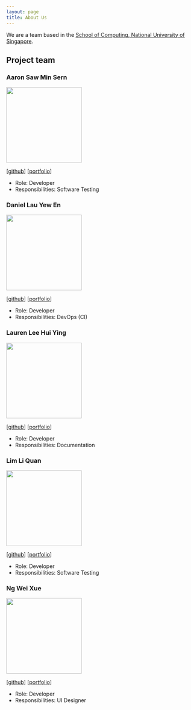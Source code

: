 ```yaml
---
layout: page
title: About Us
---
```


We are a team based in the [School of Computing, National University of Singapore](http://www.comp.nus.edu.sg).

## Project team

### Aaron Saw Min Sern

<img src="images/aaronsms.png" width="200px">

[[github](https://github.com/aaronsms)]
[[portfolio](team/aaronsms.md)]

* Role: Developer
* Responsibilities: Software Testing

### Daniel Lau Yew En

<img src="images/daniellau88.png" width="200px">

[[github](http://github.com/daniellau88)]
[[portfolio](team/daniellau88.md)]

* Role: Developer
* Responsibilities: DevOps (CI)

### Lauren Lee Hui Ying

<img src="images/laurenlhy.png" width="200px">

[[github](http://github.com/laurenlhy)]
[[portfolio](team/laurenlhy.md)]

* Role: Developer
* Responsibilities: Documentation

### Lim Li Quan

<img src="images/ahquanz.png" width="200px">

[[github](http://github.com/ahquanz)]
[[portfolio](team/ahquanz.md)]

* Role: Developer
* Responsibilities: Software Testing

### Ng Wei Xue

<img src="images/weixue123.png" width="200px">

[[github](http://github.com/weixue123)]
[[portfolio](team/weixue123.md)]

* Role: Developer
* Responsibilities: UI Designer
